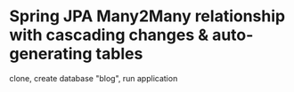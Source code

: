 # Spring JPA Many2Many relationship with cascading changes & auto-generating tables
clone, create database "blog", run application
